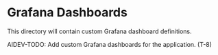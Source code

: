 # Grafana Dashboards

This directory will contain custom Grafana dashboard definitions.

AIDEV-TODO: Add custom Grafana dashboards for the application. (T-8)
